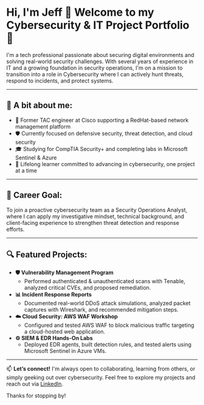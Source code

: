 # Hi, I'm Jeff 👋 Welcome to my Cybersecurity & IT Project Portfolio 🔐

I'm a tech professional passionate about securing digital environments and solving real-world security challenges. With several years of experience in IT and a growing foundation in security operations, I'm on a mission to transition into a role in Cybersecurity where I can actively hunt threats, respond to incidents, and protect systems.

---

## 🌱 A bit about me:
- 📡 Former TAC engineer at Cisco supporting a RedHat-based network management platform
- 🛡️ Currently focused on defensive security, threat detection, and cloud security
- 🎓 Studying for CompTIA Security+ and completing labs in Microsoft Sentinel & Azure
- 🧠 Lifelong learner committed to advancing in cybersecurity, one project at a time

---

## 🎯 Career Goal:
To join a proactive cybersecurity team as a Security Operations Analyst, where I can apply my investigative mindset, technical background, and client-facing experience to strengthen threat detection and response efforts.

---

## 🔍 Featured Projects:
- **🛡️ Vulnerability Management Program**
  - Performed authenticated & unauthenticated scans with Tenable, analyzed critical CVEs, and proposed remediation.
- **📊 Incident Response Reports**
  - Documented real-world DDoS attack simulations, analyzed packet captures with Wireshark, and recommended mitigation steps.
- **☁️ Cloud Security: AWS WAF Workshop**
  - Configured and tested AWS WAF to block malicious traffic targeting a cloud-hosted web application.
- **⚙️ SIEM & EDR Hands-On Labs**
  - Deployed EDR agents, built detection rules, and tested alerts using Microsoft Sentinel in Azure VMs.

---

📫 **Let’s connect!**
I'm always open to collaborating, learning from others, or simply geeking out over cybersecurity. Feel free to explore my projects and reach out via [LinkedIn](https://www.linkedin.com/in/jeff-coello-5b58801ab/).

Thanks for stopping by!
